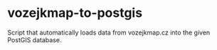 vozejkmap-to-postgis
====================

Script that automatically loads data from vozejkmap.cz into the given PostGIS database.
